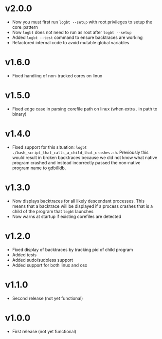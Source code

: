 # v2.0.0

 - Now you must first run `logbt --setup` with root privileges to setup the core_pattern
 - Now `logbt` does not need to run as root after `logbt --setup`
 - Added `logbt --test` command to ensure backtraces are working
 - Refactored internal code to avoid mutable global variables

# v1.6.0

 - Fixed handling of non-tracked cores on linux

# v1.5.0

 - Fixed edge case in parsing corefile path on linux (when extra . in path to binary)

# v1.4.0

 - Fixed support for this situation: `logbt ./bash_script_that_calls_a_child_that_crashes.sh`. Previously
   this would result in broken backtraces because we did not know what native program crashed and instead
   incorrectly passed the non-native program name to gdb/lldb.

# v1.3.0

 - Now displays backtraces for all likely descendant processes. This means that
   a backtrace will be displayed if a process crashes that is a child of the
   program that `logbt` launches
 - Now warns at startup if existing corefiles are detected

# v1.2.0

 - Fixed display of backtraces by tracking pid of child program
 - Added tests
 - Added sudo/sudoless support
 - Added support for both linux and osx

# v1.1.0

 - Second release (not yet functional)

# v1.0.0

 - First release (not yet functional)